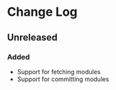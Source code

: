 # Change Log

## Unreleased
### Added
- Support for fetching modules
- Support for committing modules

